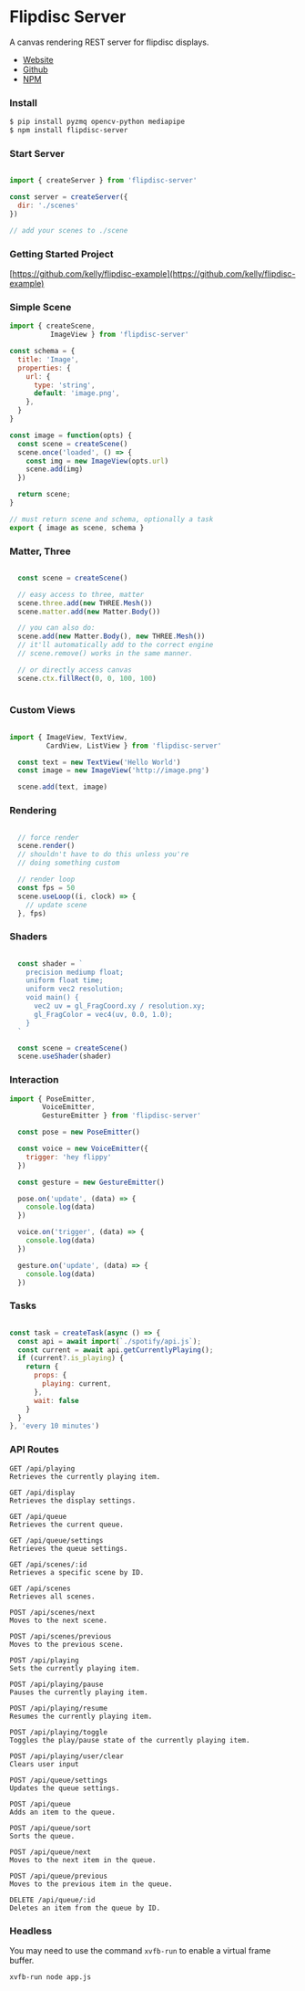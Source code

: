 # Flipdisc Server

A canvas rendering REST server for flipdisc displays.

- [Website](https://flipdisc.io/)
- [Github](http://www.github.com/kelly/flipdisc-server)
- [NPM](https://www.npmjs.com/package/flipdisc-server)

### Install

```bash
$ pip install pyzmq opencv-python mediapipe
$ npm install flipdisc-server
```


### Start Server

```js

import { createServer } from 'flipdisc-server' 

const server = createServer({
  dir: './scenes'
})

// add your scenes to ./scene

```

### Getting Started Project

[https://github.com/kelly/flipdisc-example](https://github.com/kelly/flipdisc-example)


### Simple Scene 

```js
import { createScene, 
          ImageView } from 'flipdisc-server'

const schema = {
  title: 'Image',
  properties: {
    url: {
      type: 'string',
      default: 'image.png',
    },
  }
}

const image = function(opts) {
  const scene = createScene()
  scene.once('loaded', () => {
    const img = new ImageView(opts.url)
    scene.add(img)
  })

  return scene;
}

// must return scene and schema, optionally a task
export { image as scene, schema }
```



### Matter,  Three

```js

  const scene = createScene()

  // easy access to three, matter
  scene.three.add(new THREE.Mesh())
  scene.matter.add(new Matter.Body())

  // you can also do:
  scene.add(new Matter.Body(), new THREE.Mesh())
  // it'll automatically add to the correct engine
  // scene.remove() works in the same manner.

  // or directly access canvas
  scene.ctx.fillRect(0, 0, 100, 100)
  
```

### Custom Views

```js

import { ImageView, TextView, 
         CardView, ListView } from 'flipdisc-server'

  const text = new TextView('Hello World')
  const image = new ImageView('http://image.png')

  scene.add(text, image)

```


### Rendering

```js

  // force render
  scene.render()
  // shouldn't have to do this unless you're 
  // doing something custom

  // render loop
  const fps = 50
  scene.useLoop((i, clock) => {
    // update scene
  }, fps)

```

### Shaders

```js

  const shader = `
    precision mediump float;
    uniform float time;
    uniform vec2 resolution;
    void main() {
      vec2 uv = gl_FragCoord.xy / resolution.xy;
      gl_FragColor = vec4(uv, 0.0, 1.0);
    }
  `

  const scene = createScene()
  scene.useShader(shader)

```

### Interaction

```js
import { PoseEmitter, 
        VoiceEmitter, 
        GestureEmitter } from 'flipdisc-server'

  const pose = new PoseEmitter()

  const voice = new VoiceEmitter({
    trigger: 'hey flippy'
  })

  const gesture = new GestureEmitter()

  pose.on('update', (data) => {
    console.log(data)
  })

  voice.on('trigger', (data) => {
    console.log(data)
  })

  gesture.on('update', (data) => {
    console.log(data)
  })

```

### Tasks

```js

const task = createTask(async () => {
  const api = await import(`./spotify/api.js`);
  const current = await api.getCurrentlyPlaying();
  if (current?.is_playing) {
    return {
      props: {
        playing: current,
      },
      wait: false
    }
  }
}, 'every 10 minutes')


```

### API Routes

```
GET /api/playing
Retrieves the currently playing item.

GET /api/display
Retrieves the display settings.

GET /api/queue
Retrieves the current queue.

GET /api/queue/settings
Retrieves the queue settings.

GET /api/scenes/:id
Retrieves a specific scene by ID.

GET /api/scenes
Retrieves all scenes.

POST /api/scenes/next
Moves to the next scene.

POST /api/scenes/previous
Moves to the previous scene.

POST /api/playing
Sets the currently playing item.

POST /api/playing/pause
Pauses the currently playing item.

POST /api/playing/resume
Resumes the currently playing item.

POST /api/playing/toggle
Toggles the play/pause state of the currently playing item.

POST /api/playing/user/clear
Clears user input

POST /api/queue/settings
Updates the queue settings.

POST /api/queue
Adds an item to the queue.

POST /api/queue/sort
Sorts the queue.

POST /api/queue/next
Moves to the next item in the queue.

POST /api/queue/previous
Moves to the previous item in the queue.

DELETE /api/queue/:id
Deletes an item from the queue by ID.
```

### Headless

You may need to use the command `xvfb-run` to enable a virtual frame buffer. 

```bash
xvfb-run node app.js
```